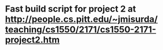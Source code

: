 # Fast build script for project 2 at http://people.cs.pitt.edu/~jmisurda/teaching/cs1550/2171/cs1550-2171-project2.htm
